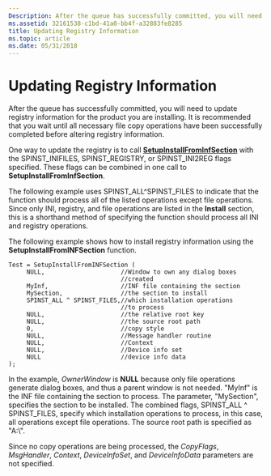 ```yaml
---
Description: After the queue has successfully committed, you will need to update registry information for the product you are installing.
ms.assetid: 32161538-c1bd-41a0-bb4f-a32883fe8285
title: Updating Registry Information
ms.topic: article
ms.date: 05/31/2018
---
```


# Updating Registry Information

After the queue has successfully committed, you will need to update registry information for the product you are installing. It is recommended that you wait until all necessary file copy operations have been successfully completed before altering registry information.

One way to update the registry is to call [**SetupInstallFromInfSection**](/windows/desktop/api/Setupapi/nf-setupapi-setupinstallfrominfsectiona) with the SPINST\_INIFILES, SPINST\_REGISTRY, or SPINST\_INI2REG flags specified. These flags can be combined in one call to **SetupInstallFromInfSection**.

The following example uses SPINST\_ALL^SPINST\_FILES to indicate that the function should process all of the listed operations except file operations. Since only INI, registry, and file operations are listed in the **Install** section, this is a shorthand method of specifying the function should process all INI and registry operations.

The following example shows how to install registry information using the **SetupInstallFromINFSection** function.

``` syntax
Test = SetupInstallFromINFSection (
     NULL,                     //Window to own any dialog boxes
                               //created 
     MyInf,                    //INF file containing the section 
     MySection,                //the section to install
     SPINST_ALL ^ SPINST_FILES,//which installation operations 
                               //to process
     NULL,                     //the relative root key
     NULL,                     //the source root path
     0,                        //copy style
     NULL,                     //Message handler routine
     NULL,                     //Context
     NULL,                     //Device info set
     NULL                      //device info data
);
```

In the example, *OwnerWindow* is **NULL** because only file operations generate dialog boxes, and thus a parent window is not needed. "MyInf" is the INF file containing the section to process. The parameter, "MySection", specifies the section to be installed. The combined flags, SPINST\_ALL ^ SPINST\_FILES, specify which installation operations to process, in this case, all operations except file operations. The source root path is specified as "A:\\".

Since no copy operations are being processed, the *CopyFlags*, *MsgHandler*, *Context*, *DeviceInfoSet*, and *DeviceInfoData* parameters are not specified.

 

 




